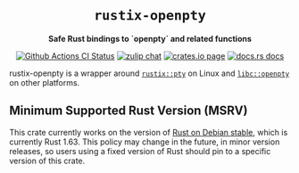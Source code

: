 <div align="center">
  <h1><code>rustix-openpty</code></h1>

  <p>
    <strong>Safe Rust bindings to `openpty` and related functions</strong>
  </p>

  <p>
    <a href="https://github.com/sunfishcode/rustix-openpty/actions?query=workflow%3ACI"><img src="https://github.com/sunfishcode/rustix-openpty/workflows/CI/badge.svg" alt="Github Actions CI Status" /></a>
    <a href="https://bytecodealliance.zulipchat.com/#narrow/stream/206238-general"><img src="https://img.shields.io/badge/zulip-join_chat-brightgreen.svg" alt="zulip chat" /></a>
    <a href="https://crates.io/crates/rustix-openpty"><img src="https://img.shields.io/crates/v/rustix-openpty.svg" alt="crates.io page" /></a>
    <a href="https://docs.rs/rustix-openpty"><img src="https://docs.rs/rustix-openpty/badge.svg" alt="docs.rs docs" /></a>
  </p>
</div>

rustix-openpty is a wrapper around [`rustix::pty`] on Linux and
[`libc::openpty`] on other platforms.

## Minimum Supported Rust Version (MSRV)

This crate currently works on the version of [Rust on Debian stable], which is
currently Rust 1.63. This policy may change in the future, in minor version
releases, so users using a fixed version of Rust should pin to a specific
version of this crate.

[Rust on Debian stable]: https://packages.debian.org/stable/rust/rustc
[`rustix::pty`]: https://docs.rs/rustix/latest/rustix/pty
[`libc::openpty`]: https://docs.rs/libc/latest/libc/fn.openpty.html
